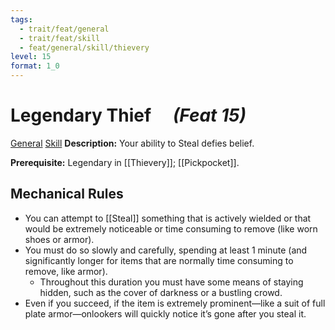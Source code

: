 ```yaml
---
tags:
  - trait/feat/general
  - trait/feat/skill
  - feat/general/skill/thievery
level: 15
format: 1_0
---
```

# Legendary Thief &emsp;*(Feat 15)*

[General](General.md "Feat Trait") [Skill](Skill.md "Feat Trait") 
**Description:** Your ability to Steal defies belief.

**Prerequisite:** Legendary in [[Thievery]]; [[Pickpocket]].

## Mechanical Rules

-  You can attempt to [[Steal]] something that is actively wielded or that would be extremely noticeable or time consuming to remove (like worn shoes or armor).
- You must do so slowly and carefully, spending at least 1 minute (and significantly longer for items that are normally time consuming to remove, like armor).
	- Throughout this duration you must have some means of staying hidden, such as the cover of darkness or a bustling crowd.
- Even if you succeed, if the item is extremely prominent—like a suit of full plate armor—onlookers will quickly notice it’s gone after you steal it.